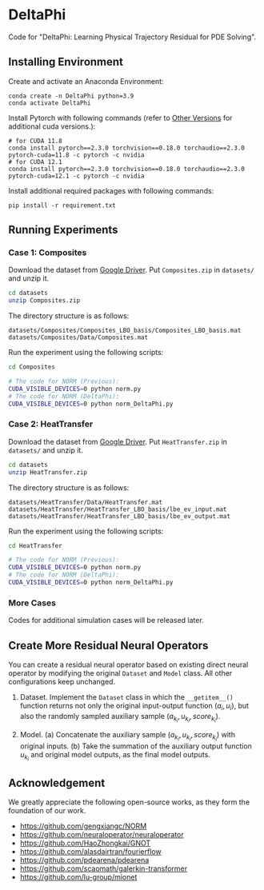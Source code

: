# DeltaPhi
Code for "DeltaPhi: Learning Physical Trajectory Residual for PDE Solving".

## Installing Environment

Create and activate an Anaconda Environment:
```
conda create -n DeltaPhi python=3.9
conda activate DeltaPhi
```

Install Pytorch with following commands (refer to  [Other Versions](https://pytorch.org/get-started/previous-versions/) for additional cuda versions.):
```
# for CUDA 11.8
conda install pytorch==2.3.0 torchvision==0.18.0 torchaudio==2.3.0 pytorch-cuda=11.8 -c pytorch -c nvidia
# for CUDA 12.1
conda install pytorch==2.3.0 torchvision==0.18.0 torchaudio==2.3.0 pytorch-cuda=12.1 -c pytorch -c nvidia
```

Install additional required packages with following commands:
```
pip install -r requirement.txt
```


## Running Experiments

### Case 1: Composites

Download the dataset from [Google Driver](https://drive.google.com/file/d/1BNCxwwI3M4OUg3sC-8LljLT98joB0G9D/view?usp=sharing).
Put `Composites.zip` in `datasets/` and unzip it. 
``` bash
cd datasets
unzip Composites.zip
```

The directory structure is as follows:
```
datasets/Composites/Composites_LBO_basis/Composites_LBO_basis.mat
datasets/Composites/Data/Composites.mat
```

Run the experiment using the following scripts:
``` bash
cd Composites

# The code for NORM (Previous):
CUDA_VISIBLE_DEVICES=0 python norm.py 
# The code for NORM (DeltaPhi): 
CUDA_VISIBLE_DEVICES=0 python norm_DeltaPhi.py 
```

### Case 2: HeatTransfer

Download the dataset from [Google Driver](https://drive.google.com/file/d/1U9cWx7AZzmzF268SDOyRdubLaSEKNAtx/view?usp=sharing).
Put `HeatTransfer.zip` in `datasets/` and unzip it. 
``` bash
cd datasets
unzip HeatTransfer.zip
```

The directory structure is as follows:
```
datasets/HeatTransfer/Data/HeatTransfer.mat
datasets/HeatTransfer/HeatTransfer_LBO_basis/lbe_ev_input.mat
datasets/HeatTransfer/HeatTransfer_LBO_basis/lbe_ev_output.mat
```

Run the experiment using the following scripts:
``` bash
cd HeatTransfer

# The code for NORM (Previous):
CUDA_VISIBLE_DEVICES=0 python norm.py 
# The code for NORM (DeltaPhi): 
CUDA_VISIBLE_DEVICES=0 python norm_DeltaPhi.py 
```

### More Cases

Codes for additional simulation cases will be released later.



## Create More Residual Neural Operators

You can create a residual neural operator based on existing direct neural operator by modifying the original `Dataset` and `Model` class.
All other configurations keep unchanged.

1. Dataset. Implement the `Dataset` class in which the `__getitem__()` function returns not only the original input-output function $(a_i,u_i)$, but also the randomly sampled auxiliary sample $(a_{k_i}, u_{k_i}, score_{k_i})$.

2. Model. (a) Concatenate the auxiliary sample $(a_{k_i}, u_{k_i}, score_{k_i})$ with original inputs. (b) Take the summation of the auxiliary output function $u_{k_i}$ and original model outputs, as the final model outputs.



## Acknowledgement

We greatly appreciate the following open-source works, as they form the foundation of our work.

- https://github.com/gengxiangc/NORM
- https://github.com/neuraloperator/neuraloperator
- https://github.com/HaoZhongkai/GNOT
- https://github.com/alasdairtran/fourierflow
- https://github.com/pdearena/pdearena
- https://github.com/scaomath/galerkin-transformer
- https://github.com/lu-group/mionet


<!-- ## Citations

```

``` -->